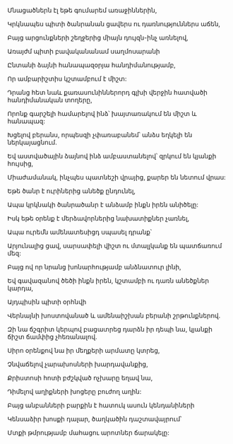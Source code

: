 Մնացածներն էլ եթե գումարեմ առաջիններին,


Կրկնապես պիտի ծանրանան ցավերս ու դառնություններս աճեն,


Բայց արցունքների շեղջերից միայն դույզն-ինչ առնելով,


Առայժմ պիտի բավականանամ սաղմոսարանի


Ընտանի ձայնի հանապազօրյա հանդիմանությամբ,


Որ ամբարիշտիս կշտամբում է միշտ:


Դրանց հետ նաև քառասունիններորդ գլխի վերջին հատվածի հանդիմանական տողերը,


Որոնք գարշելի համարելով ինձ՝ խայտառակում են միշտ և հանապազ:


Խցելով բերանս, որպեսզի չփառաբանեմ՝ անձս եղկելի են ներկայացնում.


Եվ աստվածային ձայնով ինձ ամբաստանելով՝ զրկում են կյանքի հույսից,


Միաժամանակ, ինչպես պատնեշի վրայից, քարեր են նետում վրաս:


Եթե ծանր է ուրիներից անեծք ընդունել,


Ապա կրկնակի ծանրածանր է անձամբ ինքն իրեն անիծելը:


Իսկ եթե օրենք է մերձավորներից նախատիքներ չառնել,


Ապա ուրեմն ամենատեսիցդ սպասել դրանք՝


Արյունալից ցավ, սարսափելի վիշտ ու մտալլկանք են պատճառում մեզ:


Բայց ով որ նրանց խոնարհությամբ անձնատուր լինի,


Եվ գավազանով ծեծի ինքն իրեն, կշտամբի ու դառն անեծքներ կարդա,


Այդպիսին պիտի օրհնվի


Վերնայնի խոստովանած և ամենաիշխան բերանի շրթունքներով.


Զի նա ճշգրիտ կերպով բացատրեց դարձն իր դեպի նա, կյանքի ճիշտ ճամփից չհեռանալով.


Սիրո օրենքով նա իր մեղքերի արմատը կտրեց,


Չնվաճելով չարախոսների խարդավանքից,


Քրիստոսի հոտի բժշկված ոչխարը եղավ նա,


Դիմելով աղիքների խոցերը բուժող աղին:


Բայց անբանների բարքին է հատուկ ասուն կենդանիների


Կենսաձիր խոսքի դալար, ծաղկածին դաշտավայրում՝


Մտքի թմրությամբ մահացու արոտներ ճարակելը: